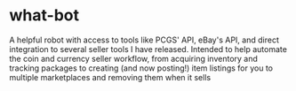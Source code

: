 # what-bot
A helpful robot with access to tools like PCGS' API, eBay's API, and direct integration to several seller tools I have released. Intended to help automate the coin and currency seller workflow, from acquiring inventory and tracking packages to creating (and now posting!) item listings for you to multiple marketplaces and removing them when it sells
